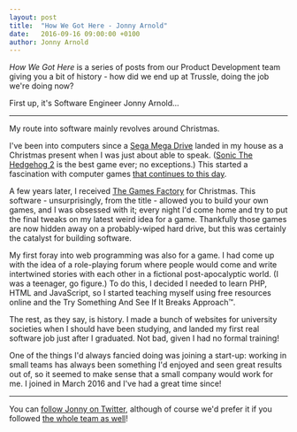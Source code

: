 ```yaml
---
layout: post
title:  "How We Got Here - Jonny Arnold"
date:   2016-09-16 09:00:00 +0100
author: Jonny Arnold
---
```


*How We Got Here* is a series of posts from our Product Development team giving you a bit of history - how did we end up at Trussle, doing the job we're doing now?

First up, it's Software Engineer Jonny Arnold...

---

My route into software mainly revolves around Christmas.

I've been into computers since a [Sega Mega Drive](https://en.wikipedia.org/wiki/Sega_Genesis) landed in my house as a Christmas present when I was just about able to speak. ([Sonic The Hedgehog 2](https://en.wikipedia.org/wiki/Sonic_the_Hedgehog_2) is the best game ever; no exceptions.) This started a fascination with computer games [that continues to this day](http://steamcommunity.com/profiles/76561198115152272/games/?tab=all).

A few years later, I received [The Games Factory](https://www.amazon.co.uk/Europress-The-Games-Factory-PC/dp/B003SEH4MC) for Christmas. This software - unsurprisingly, from the title - allowed you to build your own games, and I was obsessed with it; every night I'd come home and try to put the final tweaks on my latest weird idea for a game. Thankfully those games are now hidden away on a probably-wiped hard drive, but this was certainly the catalyst for building software.

My first foray into web programming was also for a game. I had come up with the idea of a role-playing forum where people would come and write intertwined stories with each other in a fictional post-apocalyptic world. (I was a teenager, go figure.) To do this, I decided I needed to learn PHP, HTML and JavaScript, so I started teaching myself using free resources online and the Try Something And See If It Breaks Approach™.

The rest, as they say, is history. I made a bunch of websites for university societies when I should have been studying, and landed my first real software job just after I graduated. Not bad, given I had no formal training!

One of the things I'd always fancied doing was joining a start-up: working in small teams has always been something I'd enjoyed and seen great results out of, so it seemed to make sense that a small company would work for me. I joined in March 2016 and I've had a great time since!

---

You can [follow Jonny on Twitter](https://twitter.com/JonnyArnold89), although of course we'd prefer it if you followed [the whole team as well](https://twitter.com/TrussleTech)!
